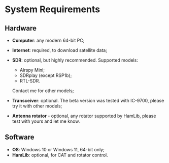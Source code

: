 # System Requirements

## Hardware

- **Computer**: any modern 64-bit PC;
- **Internet**: required, to download satellite data;
- **SDR**: optional, but highly recommended. Supported models:
  - Airspy Mini;
  - SDRplay (except RSP1b);
  - RTL-SDR.

  Contact me for other models;
- **Transceiver**: optional. The beta version was tested with IC-9700, please try it with other models;
- **Antenna rotator** - optional, any rotator supported by HamLib, please test with yours and let me know.

## Software

- **OS**: Windows 10 or Windows 11, 64-bit only;
- **HamLib**: optional, for CAT and rotator control.
